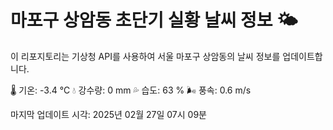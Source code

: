 
# 마포구 상암동 초단기 실황 날씨 정보 🌤️

이 리포지토리는 기상청 API를 사용하여 서울 마포구 상암동의 날씨 정보를 업데이트합니다. 

🌡️ 기온: -3.4 ℃
💧 강수량: 0 mm
💦 습도: 63 %
🌬️ 풍속: 0.6 m/s

마지막 업데이트 시각: 2025년 02월 27일 07시 09분    
